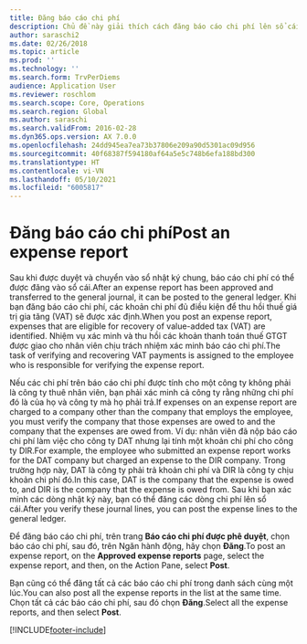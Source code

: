 ```yaml
---
title: Đăng báo cáo chi phí
description: Chủ đề này giải thích cách đăng báo cáo chi phí lên sổ cái.
author: saraschi2
ms.date: 02/26/2018
ms.topic: article
ms.prod: ''
ms.technology: ''
ms.search.form: TrvPerDiems
audience: Application User
ms.reviewer: roschlom
ms.search.scope: Core, Operations
ms.search.region: Global
ms.author: saraschi
ms.search.validFrom: 2016-02-28
ms.dyn365.ops.version: AX 7.0.0
ms.openlocfilehash: 24dd945ea7ea73b37806e209a90d5301ac09d956
ms.sourcegitcommit: 40f68387f594180af64a5e5c748b6efa188bd300
ms.translationtype: HT
ms.contentlocale: vi-VN
ms.lasthandoff: 05/10/2021
ms.locfileid: "6005817"
---
```

# <a name="post-an-expense-report"></a><span data-ttu-id="4122b-103">Đăng báo cáo chi phí</span><span class="sxs-lookup"><span data-stu-id="4122b-103">Post an expense report</span></span>

<span data-ttu-id="4122b-104">Sau khi được duyệt và chuyển vào sổ nhật ký chung, báo cáo chi phí có thể được đăng vào sổ cái.</span><span class="sxs-lookup"><span data-stu-id="4122b-104">After an expense report has been approved and transferred to the general journal, it can be posted to the general ledger.</span></span> <span data-ttu-id="4122b-105">Khi bạn đăng báo cáo chi phí, các khoản chi phí đủ điều kiện để thu hồi thuế giá trị gia tăng (VAT) sẽ được xác định.</span><span class="sxs-lookup"><span data-stu-id="4122b-105">When you post an expense report, expenses that are eligible for recovery of value-added tax (VAT) are identified.</span></span> <span data-ttu-id="4122b-106">Nhiệm vụ xác minh và thu hồi các khoản thanh toán thuế GTGT được giao cho nhân viên chịu trách nhiệm xác minh báo cáo chi phí.</span><span class="sxs-lookup"><span data-stu-id="4122b-106">The task of verifying and recovering VAT payments is assigned to the employee who is responsible for verifying the expense report.</span></span>

<span data-ttu-id="4122b-107">Nếu các chi phí trên báo cáo chi phí được tính cho một công ty không phải là công ty thuê nhân viên, bạn phải xác minh cả công ty rằng những chi phí đó là của họ và công ty mà họ phải trả.</span><span class="sxs-lookup"><span data-stu-id="4122b-107">If expenses on an expense report are charged to a company other than the company that employs the employee, you must verify the company that those expenses are owed to and the company that the expenses are owed from.</span></span> <span data-ttu-id="4122b-108">Ví dụ: nhân viên đã nộp báo cáo chi phí làm việc cho công ty DAT nhưng lại tính một khoản chi phí cho công ty DIR.</span><span class="sxs-lookup"><span data-stu-id="4122b-108">For example, the employee who submitted an expense report works for the DAT company but charged an expense to the DIR company.</span></span> <span data-ttu-id="4122b-109">Trong trường hợp này, DAT là công ty phải trả khoản chi phí và DIR là công ty chịu khoản chi phí đó.</span><span class="sxs-lookup"><span data-stu-id="4122b-109">In this case, DAT is the company that the expense is owed to, and DIR is the company that the expense is owed from.</span></span> <span data-ttu-id="4122b-110">Sau khi bạn xác minh các dòng nhật ký này, bạn có thể đăng các dòng chi phí lên sổ cái.</span><span class="sxs-lookup"><span data-stu-id="4122b-110">After you verify these journal lines, you can post the expense lines to the general ledger.</span></span>

<span data-ttu-id="4122b-111">Để đăng báo cáo chi phí, trên trang **Báo cáo chi phí được phê duyệt**, chọn báo cáo chi phí, sau đó, trên Ngăn hành động, hãy chọn **Đăng**.</span><span class="sxs-lookup"><span data-stu-id="4122b-111">To post an expense report, on the **Approved expense reports** page, select the expense report, and then, on the Action Pane, select **Post**.</span></span>

<span data-ttu-id="4122b-112">Bạn cũng có thể đăng tất cả các báo cáo chi phí trong danh sách cùng một lúc.</span><span class="sxs-lookup"><span data-stu-id="4122b-112">You can also post all the expense reports in the list at the same time.</span></span> <span data-ttu-id="4122b-113">Chọn tất cả các báo cáo chi phí, sau đó chọn **Đăng**.</span><span class="sxs-lookup"><span data-stu-id="4122b-113">Select all the expense reports, and then select **Post**.</span></span>


[!INCLUDE[footer-include](../includes/footer-banner.md)]